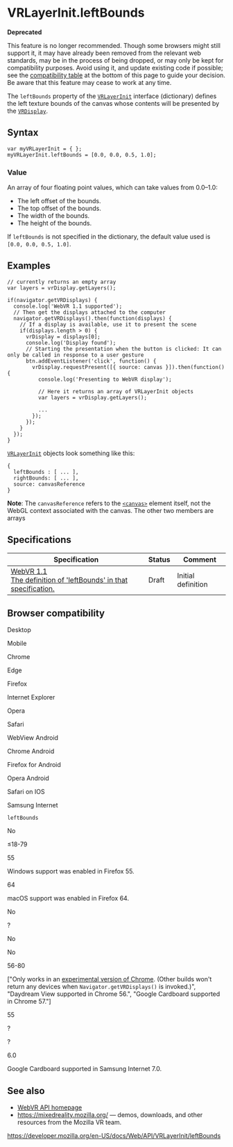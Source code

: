 VRLayerInit.leftBounds
======================

**Deprecated**

This feature is no longer recommended. Though some browsers might still support it, it may have already been removed from the relevant web standards, may be in the process of being dropped, or may only be kept for compatibility purposes. Avoid using it, and update existing code if possible; see the [compatibility table](#browser_compatibility) at the bottom of this page to guide your decision. Be aware that this feature may cease to work at any time.

The `leftBounds` property of the [`VRLayerInit`](../vrlayerinit) interface (dictionary) defines the left texture bounds of the canvas whose contents will be presented by the [`VRDisplay`](../vrdisplay).

Syntax
------

    var myVRLayerInit = { };
    myVRLayerInit.leftBounds = [0.0, 0.0, 0.5, 1.0];

### Value

An array of four floating point values, which can take values from 0.0–1.0:

-   The left offset of the bounds.
-   The top offset of the bounds.
-   The width of the bounds.
-   The height of the bounds.

If `leftBounds` is not specified in the dictionary, the default value used is `[0.0, 0.0, 0.5, 1.0]`.

Examples
--------

    // currently returns an empty array
    var layers = vrDisplay.getLayers();

    if(navigator.getVRDisplays) {
      console.log('WebVR 1.1 supported');
      // Then get the displays attached to the computer
      navigator.getVRDisplays().then(function(displays) {
        // If a display is available, use it to present the scene
        if(displays.length > 0) {
          vrDisplay = displays[0];
          console.log('Display found');
          // Starting the presentation when the button is clicked: It can only be called in response to a user gesture
          btn.addEventListener('click', function() {
            vrDisplay.requestPresent([{ source: canvas }]).then(function() {
              console.log('Presenting to WebVR display');

              // Here it returns an array of VRLayerInit objects
              var layers = vrDisplay.getLayers();

              ...
            });
          });
        }
      });
    }

[`VRLayerInit`](../vrlayerinit) objects look something like this:

    {
      leftBounds : [ ... ],
      rightBounds: [ ... ],
      source: canvasReference
    }

**Note**: The `canvasReference` refers to the [`<canvas>`](https://developer.mozilla.org/en-US/docs/Web/HTML/Element/canvas) element itself, not the WebGL context associated with the canvas. The other two members are arrays

Specifications
--------------

<table><thead><tr class="header"><th>Specification</th><th>Status</th><th>Comment</th></tr></thead><tbody><tr class="odd"><td><a href="https://immersive-web.github.io/webvr/spec/1.1/#dom-vrlayerinit-leftbounds">WebVR 1.1<br />
<span class="small">The definition of 'leftBounds' in that specification.</span></a></td><td><span class="spec-draft">Draft</span></td><td>Initial definition</td></tr></tbody></table>

Browser compatibility
---------------------

Desktop

Mobile

Chrome

Edge

Firefox

Internet Explorer

Opera

Safari

WebView Android

Chrome Android

Firefox for Android

Opera Android

Safari on IOS

Samsung Internet

`leftBounds`

No

≤18-79

55

Windows support was enabled in Firefox 55.

64

macOS support was enabled in Firefox 64.

No

?

No

No

56-80

\["Only works in an [experimental version of Chrome](https://webvr.info/get-chrome/). (Other builds won't return any devices when `Navigator.getVRDisplays()` is invoked.)", "Daydream View supported in Chrome 56.", "Google Cardboard supported in Chrome 57."\]

55

?

?

6.0

Google Cardboard supported in Samsung Internet 7.0.

See also
--------

-   [WebVR API homepage](../webvr_api)
-   <https://mixedreality.mozilla.org/> — demos, downloads, and other resources from the Mozilla VR team.

<a href="https://developer.mozilla.org/en-US/docs/Web/API/VRLayerInit/leftBounds" class="_attribution-link">https://developer.mozilla.org/en-US/docs/Web/API/VRLayerInit/leftBounds</a>
